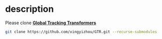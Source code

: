 # description

Please clone [**Global Tracking Transformers**](https://github.com/xingyizhou/GTR#readme)
```bash
git clone https://github.com/xingyizhou/GTR.git --recurse-submodules
```
